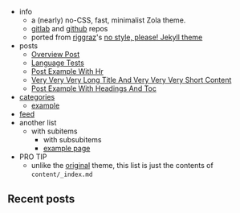 ---
---

- info
    - a (nearly) no-CSS, fast, minimalist Zola theme.
    - [gitlab](https://gitlab.com/4bcx/no-style-please) and [github](https://github.com/4bcx/no-style-please) repos
    - ported from [riggraz](https://riggraz.dev/)'s [no style, please! Jekyll theme](https://riggraz.dev/no-style-please/)
- posts
    - [Overview Post](./overview-post)
    - [Language Tests](./language-tests)
    - [Post Example With Hr](./post-example-with-hr)
    - [Very Very Very Long Title And Very Very Very Short Content](./very-very-very-long-title-and-very-very-very-short-content)
    - [Post Example With Headings And Toc](./post-example-with-headings-and-toc)
- [categories](./categories)
    - [example](./categories/example)
- [feed](./atom.xml)
- another list
    - with subitems
        - with subsubitems
        - [example page](./about)
- PRO TIP
    - unlike the [original](https://riggraz.dev/no-style-please/) theme, this list is just the contents of `content/_index.md`

## Recent posts
